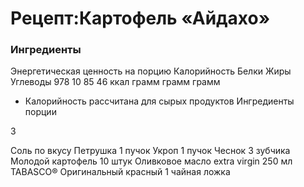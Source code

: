 
# Рецепт:Картофель «Айдахо»

### Ингредиенты

Энергетическая ценность на порцию
Калорийность
Белки
Жиры
Углеводы
978
10
85
46
ккал
грамм
грамм
грамм
* Калорийность рассчитана для сырых продуктов
Ингредиенты
порции

3

Соль
по вкусу
Петрушка
1 пучок
Укроп
1 пучок
Чеснок
3 зубчика
Молодой картофель
10 штук
Оливковое масло extra virgin
250 мл
TABASCO® Оригинальный красный
1 чайная ложка